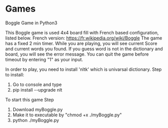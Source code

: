 # Games
Boggle Game in Python3

This Boggle game is used 4x4 board fill with French based configuration, listed below.
French version: https://fr.wikipedia.org/wiki/Boggle
The game has a fixed 2 min timer. While you are playing, you will see current Score and current words you found.
If you guess word is not in the dictionary and board, you will see the error message.
You can quit the game before timeout by entering "1" as your input.

In order to play, you need to install 'nltk' which is univarsal dictionary.
Step to install:
1. Go to console and type
2. pip install --upgrade nlt

To start this game
Step
1. Download myBoggle.py
2. Make it to executable by "chmod +x ./myBoggle.py"
3. python ./myBoggle.py
